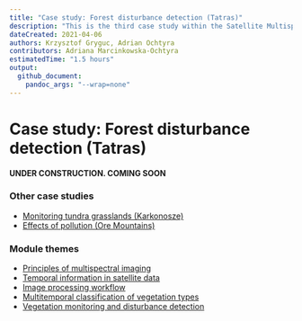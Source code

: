 ```yaml
---
title: "Case study: Forest disturbance detection (Tatras)"
description: "This is the third case study within the Satellite Multispectral Images Time Series Analysis module."
dateCreated: 2021-04-06
authors: Krzysztof Gryguc, Adrian Ochtyra
contributors: Adriana Marcinkowska-Ochtyra
estimatedTime: "1.5 hours"
output: 
  github_document:
    pandoc_args: "--wrap=none"
---
```


Case study: Forest disturbance detection (Tatras)
================

**UNDER CONSTRUCTION. COMING SOON**

### Other case studies

- [Monitoring tundra grasslands (Karkonosze)](../06_cs_tundra_grasslands/06_cs_tundra_grasslands.md)
- [Effects of pollution (Ore Mountains)](07_cs_forest_changes/07_cs_forest_changes.md)

### Module themes

- [Principles of multispectral imaging](../01_multispectral_principles/01_multispectral_principles.md)
- [Temporal information in satellite data](../02_temporal_information/02_temporal_information.md)
- [Image processing workflow](../03_image_processing/03_image_processing.md)
- [Multitemporal classification of vegetation types](../04_multitemporal_classification/04_multitemporal_classification.md)
- [Vegetation monitoring and disturbance detection](../05_vegetation_monitoring/05_vegetation_monitoring.md)
